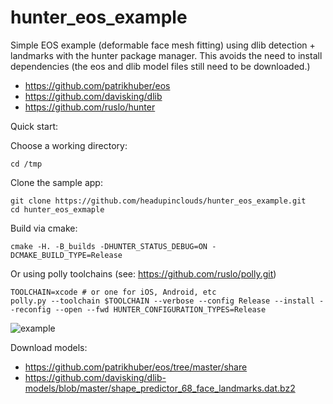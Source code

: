 # hunter_eos_example
Simple EOS example (deformable face mesh fitting) using dlib detection + landmarks with the hunter package manager.  This avoids the need to install dependencies (the eos and dlib model files still need to be downloaded.)

* https://github.com/patrikhuber/eos
* https://github.com/davisking/dlib
* https://github.com/ruslo/hunter

Quick start:

Choose a working directory:
```
cd /tmp
```

Clone the sample app:
```
git clone https://github.com/headupinclouds/hunter_eos_example.git
cd hunter_eos_exmaple
```

Build via cmake:
```
cmake -H. -B_builds -DHUNTER_STATUS_DEBUG=ON -DCMAKE_BUILD_TYPE=Release
```
 
Or using polly toolchains (see: https://github.com/ruslo/polly.git)

```
TOOLCHAIN=xcode # or one for iOS, Android, etc
polly.py --toolchain $TOOLCHAIN --verbose --config Release --install --reconfig --open --fwd HUNTER_CONFIGURATION_TYPES=Release
```

![example](https://user-images.githubusercontent.com/554720/27667305-edd3b0c4-5c47-11e7-94be-67ff6423dcdf.jpg)

Download models:

* https://github.com/patrikhuber/eos/tree/master/share
* https://github.com/davisking/dlib-models/blob/master/shape_predictor_68_face_landmarks.dat.bz2

